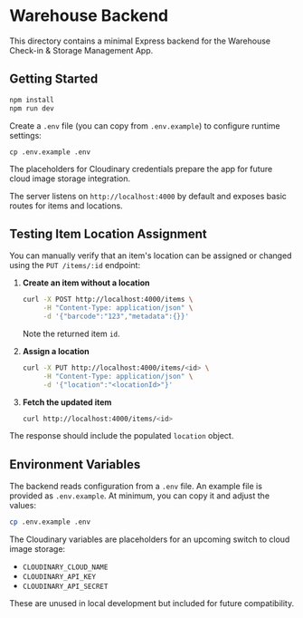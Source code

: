 # Warehouse Backend

This directory contains a minimal Express backend for the Warehouse Check-in & Storage Management App.

## Getting Started

```bash
npm install
npm run dev
```

Create a `.env` file (you can copy from `.env.example`) to configure runtime
settings:

```
cp .env.example .env
```

The placeholders for Cloudinary credentials prepare the app for future cloud
image storage integration.

The server listens on `http://localhost:4000` by default and exposes basic routes for items and locations.

## Testing Item Location Assignment

You can manually verify that an item's location can be assigned or changed using the `PUT /items/:id` endpoint:

1. **Create an item without a location**
   ```bash
   curl -X POST http://localhost:4000/items \
        -H "Content-Type: application/json" \
        -d '{"barcode":"123","metadata":{}}'
   ```
   Note the returned item `id`.

2. **Assign a location**
   ```bash
   curl -X PUT http://localhost:4000/items/<id> \
        -H "Content-Type: application/json" \
        -d '{"location":"<locationId>"}'
   ```

3. **Fetch the updated item**
   ```bash
   curl http://localhost:4000/items/<id>
   ```

The response should include the populated `location` object.

## Environment Variables

The backend reads configuration from a `.env` file. An example file is
provided as `.env.example`. At minimum, you can copy it and adjust the values:

```bash
cp .env.example .env
```

The Cloudinary variables are placeholders for an upcoming switch to cloud
image storage:

- `CLOUDINARY_CLOUD_NAME`
- `CLOUDINARY_API_KEY`
- `CLOUDINARY_API_SECRET`

These are unused in local development but included for future compatibility.
